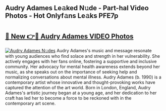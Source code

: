 ## Audry Adames Le𝚊ked N𝚞de - Part-hal Video Photos - Hot Onlyf𝚊ns Le𝚊ks PFE7p

# <h2><a href="http://ac29813.deff.icu/?id=Audry+Adames">🔗 New 👉🔴 Audry Adames VIDEO Photos</a></h2>

[![Audry Adames N𝚞des](https://i.imgur.com/rIISA9y.gif)](http://ac29813.deff.icu/?id=Audry+Adames)
Audry Adames's music and message resonate with young audiences who find solace and strength in her vulnerability. She actively engages with her fans online, fostering a supportive and inclusive community. Her advocacy for mental health awareness extends beyond her music, as she speaks out on the importance of seeking help and normalizing conversations about mental illness. Audry Adames (b. 1990) is a contemporary artist whose innovative and thought-provoking works have captured the attention of the art world. Born in London, England, Audry Adames's artistic journey began at a young age, and her dedication to her craft has led her to become a force to be reckoned with in the contemporary art scene.
